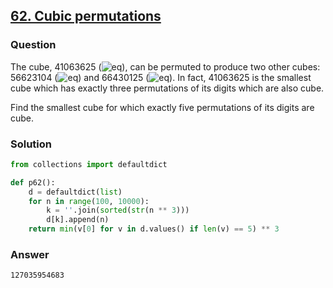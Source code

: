 ## **[62. Cubic permutations](https://projecteuler.net/problem=62)**

### Question
The cube, 41063625 (![eq](https://latex.codecogs.com/gif.latex?345^3)), can be permuted to produce two other cubes: 
56623104 (![eq](https://latex.codecogs.com/gif.latex?384^3)) and 66430125 (![eq](https://latex.codecogs.com/gif.latex?405^3)). 
In fact, 41063625 is the smallest cube which has exactly three permutations of its digits which are also cube.

Find the smallest cube for which exactly five permutations of its digits are cube.

### Solution
```python
from collections import defaultdict

def p62():
    d = defaultdict(list)
    for n in range(100, 10000):
        k = ''.join(sorted(str(n ** 3)))
        d[k].append(n)
    return min(v[0] for v in d.values() if len(v) == 5) ** 3
```

### Answer
`127035954683`
